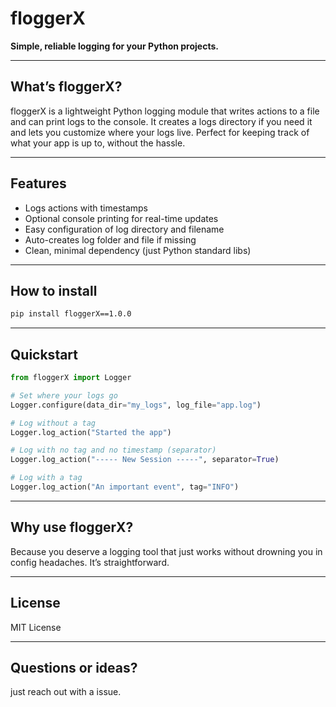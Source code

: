 # floggerX

**Simple, reliable logging for your Python projects.**

---

## What’s floggerX?

floggerX is a lightweight Python logging module that writes actions to a file and can print logs to the console. It creates a logs directory if you need it and lets you customize where your logs live. Perfect for keeping track of what your app is up to, without the hassle.

---

## Features

- Logs actions with timestamps
- Optional console printing for real-time updates
- Easy configuration of log directory and filename
- Auto-creates log folder and file if missing
- Clean, minimal dependency (just Python standard libs)

---

## How to install

```bash
pip install floggerX==1.0.0
````



---

## Quickstart

```python
from floggerX import Logger

# Set where your logs go
Logger.configure(data_dir="my_logs", log_file="app.log")

# Log without a tag
Logger.log_action("Started the app")

# Log with no tag and no timestamp (separator)
Logger.log_action("----- New Session -----", separator=True)

# Log with a tag
Logger.log_action("An important event", tag="INFO")
```

---

## Why use floggerX?

Because you deserve a logging tool that just works without drowning you in config headaches. It’s straightforward.

---

## License

MIT License

---

## Questions or ideas?

just reach out with a issue.
